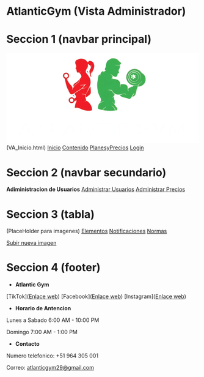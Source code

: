 # AtlanticGym (Vista Administrador)

# Seccion 1 (navbar principal)
![Imagen logo](/imgWeb/logo.png)(VA_Inicio.html)
[Inicio](US_Inicio.html)
[Contenido](US_Anuncios.html)
[PlanesyPrecios](US_PlanesYPrecios.html)
[Login](US_login.html)


# Seccion 2 (navbar secundario)
**Adiministracion de Usuarios**
[Administrar Usuarios](VA_Usuarios.html)
[Administrar Precios](VA_Precios.html)

# Seccion 3 (tabla)
(PlaceHolder para imagenes)
[Elementos](#)
[Notificaciones](#)
[Normas](#)

[Subir nueva imagen](#)


# Seccion 4 (footer)
- **Atlantic Gym**

[TikTok]([Enlace web](https://www.tiktok.com/@atlantic.gym8))
[Facebook]([Enlace web](https://www.facebook.com/Antlanticgym))
[Instagram]([Enlace web](https://www.instagram.com/atlanticgm/))

- **Horario de Antencion**

Lunes a Sabado 6:00 AM - 10:00 PM

Domingo 7:00 AM - 1:00 PM

- **Contacto**

Numero telefonico: +51 964 305 001

Correo: atlanticgym29@gmail.com